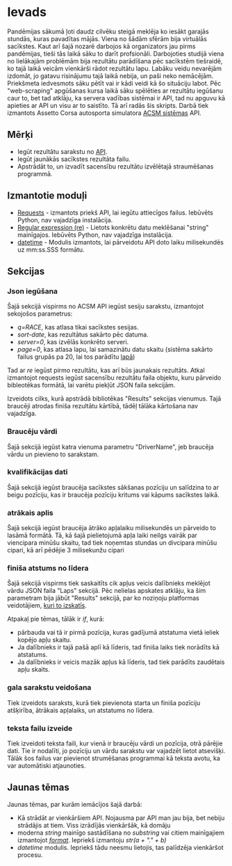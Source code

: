 # Ievads
Pandēmijas sākumā ļoti daudz cilvēku steigā meklēja ko iesākt garajās stundās, kuras pavadītas mājās. Viena no šādām sfērām bija virtuālās sacīkstes. Kaut arī šajā nozarē darbojos kā organizators jau pirms pandēmijas, tieši tās laikā sāku to darīt profsionāli. Darbojoties studijā viena no lielākajām problēmām bija rezultātu parādīšana pēc sacīkstēm tiešraidē, ko tajā laikā veicām vienkārši rādot rezultātu lapu. Labāku veidu nevarējām izdomāt, jo gatavu risinājumu tajā laikā nebija, un paši neko nemācējām. Priekšmeta iedvesmots sāku pētīt vai ir kādi veidi kā šo situāciju labot. Pēc "web-scraping" apgūšanas kursa laikā sāku spēlēties ar rezultātu iegūšanu caur to, bet tad atklāju, ka servera vadības sistēmai ir API, tad nu apguvu kā apieties ar API un visu ar to saistīto. Tā arī radās šis skripts. Darbā tiek izmantots Assetto Corsa autosporta simulatora [ACSM sistēmas]() API.
## Mērķi
- Iegūt rezultātu sarakstu no [API](https://wiki.emperorservers.com/assetto-corsa-server-manager/web-api).
- Iegūt jaunākās sacīkstes rezultāta failu.
- Apstrādāt to, un izvadīt sacensību rezultātu izvēlētajā straumēšanas programmā.
## Izmantotie moduļi
- [Requests]() - izmantots priekš API, lai iegūtu attiecīgos failus. Iebūvēts Python, nav vajadzīga instalācija. 
- [Regular expression (re)]() - Lietots konkrētu datu meklēšanai "string" mainīgajos. Iebūvēts Python, nav vajadzīga instalācija.
- [datetime]() - Modulis izmantots, lai pārveidotu API doto laiku milisekundēs uz mm:ss.SSS formātu.
## Sekcijas
### Json iegūšana
Šajā sekcijā vispirms no ACSM API iegūst sesiju sarakstu,  izmantojot sekojošos parametrus:
- *q=RACE*, kas atlasa tikai sacīkstes sesijas.
- *sort-date*, kas rezultātus sakārto pēc datuma.
- *server=0*, kas izvēlās konkrēto serveri.
- *page=0*, kas atlasa lapu, lai samazinātu datu skaitu (sistēma sakārto failus grupās pa 20, lai tos parādītu [lapā]())

Tad ar *re* iegūst pirmo rezultātu, kas arī būs jaunakais rezultāts. Atkal izmantojot requests iegūst sacensību rezultātu faila objektu, kuru pārveido bibleotēkas formātā, lai varētu piekļūt JSON faila sekcijām.

Izveidots cilks, kurā apstrādā bibliotēkas "Results" sekcijas vienumus. Tajā braucēji atrodas finiša rezultātu kārtībā, tādēļ tālāka kārtošana nav vajadzīga.
### Braucēju vārdi
Šajā sekcijā iegūst katra vienuma parametru "DriverName", jeb braucēja vārdu un pievieno to sarakstam.
###  kvalifikācijas dati
Šajā sekcijā iegūst braucēja sacīkstes sākšanas pozīciju un salīdzina to ar beigu pozīciju, kas ir braucēja pozīciju kritums vai kāpums sacīkstes laikā.
### atrākais aplis
Šajā sekcijā iegūst braucēja ātrāko apļalaiku milisekundēs un pārveido to lasāmā formātā. Tā, kā šajā pielietojumā apļa laiki neilgs vairāk par viencipara minūšu skaitu, tad tiek noņemtas stundas un divcipara minūšu cipari, kā arī pēdējie 3 milisekunžu cipari
### finiša atstums no līdera
Šajā sekcijā vispirms tiek saskaitīts cik apļus veicis dalībnieks meklējot vārdu JSON faila "Laps" sekcijā. Pēc nelielas apskates atklāju, ka šim parametram bija jābūt "Results" sekcijā, par ko noziņoju platformas veidotājiem, [kuri to izskatīs](https://imgur.com/a/R3JWSQ9).

Atpakaļ pie tēmas, tālāk ir *if*, kurā:
- pārbauda vai tā ir pirmā pozīcija, kuras gadījumā atstatuma vietā ieliek kopējo apļu skaitu.
- Ja dalībnieks ir tajā pašā aplī kā līderis, tad finiša laiks tiek norādīts kā atstatums.
- Ja dalībnieks ir veicis mazāk apļus kā līderis, tad tiek parādīts zaudētais apļu skaits.
### gala sarakstu veidošana
Tiek izveidots saraksts, kurā tiek pievienota starta un finiša pozīciju atšķirība, ātrākais apļalaiks, un atstatums no līdera.
### teksta failu izveide
Tiek izveidoti teksta faili, kur vienā ir braucēju vārdi un pozīcija, otrā pārējie dati. Tie ir nodalīti, jo pozīciju un vārdu sarakstu var vajadzēt lietot atsevišķi. Tālāk šos failus var pievienot strumēšanas programmai kā teksta avotu, ka var automātiski atjaunoties.
## Jaunas tēmas
Jaunas tēmas, par kurām iemācījos šajā darbā:
- Kā strādāt ar vienkāršiem API. Nojausma par API man jau bija, bet nebiju strādājis at tiem. Viss izrādījās vienkāršāk, kā domāju
- moderna *string* mainīgo sastādīšana no *substring* vai citiem mainīgajiem izmantojot [*format*](). Iepriekš izmantoju *str(a + "." + b)*
- *datetime* modulis. Iepriekš tādu neesmu lietojis, tas palīdzēja vienkāršot procesu. 